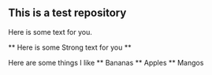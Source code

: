 
## This is a test repository

Here is some text for you.

** Here is some Strong text for you **

Here are some things I like
** Bananas
** Apples
** Mangos
